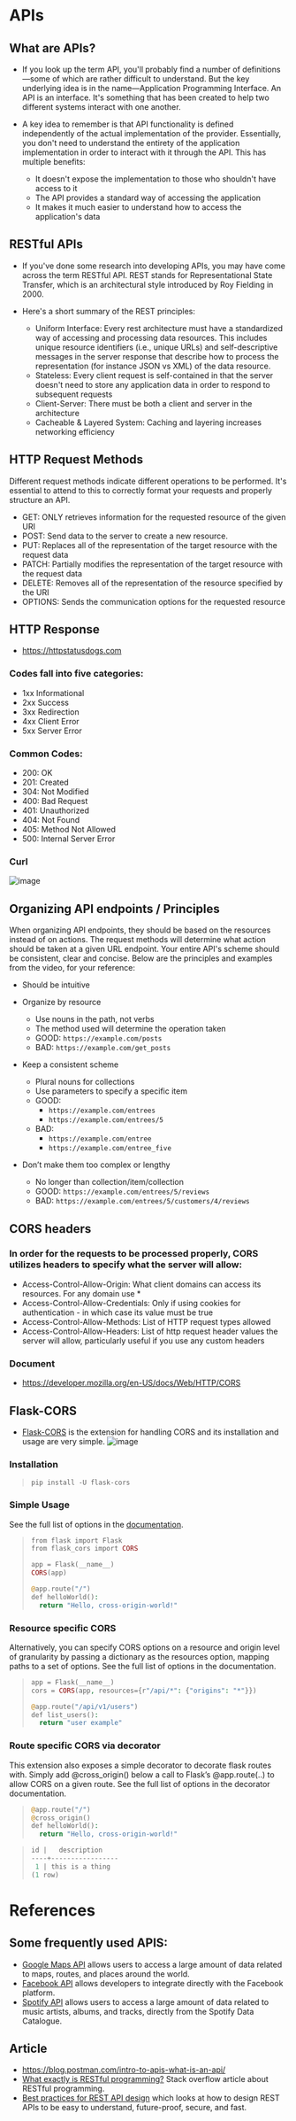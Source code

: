 # APIs

## What are APIs?
- If you look up the term API, you'll probably find a number of definitions—some of which are rather difficult to understand. But the key underlying idea is in the name—Application Programming Interface. An API is an interface. It's something that has been created to help two different systems interact with one another.
- A key idea to remember is that API functionality is defined independently of the actual implementation of the provider. Essentially, you don't need to understand the entirety of the application implementation in order to interact with it through the API. This has multiple benefits:

    + It doesn't expose the implementation to those who shouldn't have access to it
    + The API provides a standard way of accessing the application
    + It makes it much easier to understand how to access the application's data
## RESTful APIs
- If you've done some research into developing APIs, you may have come across the term RESTful API. REST stands for Representational State Transfer, which is an architectural style introduced by Roy Fielding in 2000.

- Here's a short summary of the REST principles:
    + Uniform Interface: Every rest architecture must have a standardized way of accessing and processing data resources. This includes unique resource identifiers (i.e., unique URLs) and self-descriptive messages in the server response that describe how to process the representation (for instance JSON vs XML) of the data resource.
    + Stateless: Every client request is self-contained in that the server doesn't need to store any application data in order to respond to subsequent requests
    + Client-Server: There must be both a client and server in the architecture
    + Cacheable & Layered System: Caching and layering increases networking efficiency

## HTTP Request Methods
Different request methods indicate different operations to be performed. It's essential to attend to this to correctly format your requests and properly structure an API.

- GET: ONLY retrieves information for the requested resource of the given URI
- POST: Send data to the server to create a new resource.
- PUT: Replaces all of the representation of the target resource with the request data
- PATCH: Partially modifies the representation of the target resource with the request data
- DELETE: Removes all of the representation of the resource specified by the URI
- OPTIONS: Sends the communication options for the requested resource

## HTTP Response
- https://httpstatusdogs.com

### Codes fall into five categories:
- 1xx Informational
- 2xx Success
- 3xx Redirection
- 4xx Client Error
- 5xx Server Error

### Common Codes:
- 200: OK
- 201: Created
- 304: Not Modified
- 400: Bad Request
- 401: Unauthorized
- 404: Not Found
- 405: Method Not Allowed
- 500: Internal Server Error

### Curl
![image](images/curl.png)

## Organizing API endpoints / Principles

When organizing API endpoints, they should be based on the resources instead of on actions. The request methods will determine what action should be taken at a given URL endpoint. Your entire API's scheme should be consistent, clear and concise. Below are the principles and examples from the video, for your reference:

- Should be intuitive
- Organize by resource
    + Use nouns in the path, not verbs
    + The method used will determine the operation taken
    + GOOD: `https://example.com/posts`
    + BAD: `https://example.com/get_posts`
- Keep a consistent scheme
    + Plural nouns for collections
    + Use parameters to specify a specific item
    + GOOD:
        + `https://example.com/entrees`
        + `https://example.com/entrees/5`
    + BAD:
        + `https://example.com/entree`
        + `https://example.com/entree_five`

- Don’t make them too complex or lengthy
    + No longer than collection/item/collection
    + GOOD: `https://example.com/entrees/5/reviews`
    + BAD: `https://example.com/entrees/5/customers/4/reviews`

## CORS headers

### In order for the requests to be processed properly, CORS utilizes headers to specify what the server will allow:

- Access-Control-Allow-Origin: What client domains can access its resources. For any domain use *
- Access-Control-Allow-Credentials: Only if using cookies for authentication - in which case its value must be true
- Access-Control-Allow-Methods: List of HTTP request types allowed
- Access-Control-Allow-Headers: List of http request header values the server will allow, particularly useful if you use any custom headers

### Document
- https://developer.mozilla.org/en-US/docs/Web/HTTP/CORS

## Flask-CORS
- [Flask-CORS](https://flask-cors.readthedocs.io/en/latest/) is the extension for handling CORS and its installation and usage are very simple. 
![image](images/flask-CORS.png)

### Installation
>```Terminal
> pip install -U flask-cors
>```

### Simple Usage
See the full list of options in the [documentation](https://flask-cors.corydolphin.com/en/latest/api.html#extension).

>```php
> from flask import Flask
> from flask_cors import CORS
> 
> app = Flask(__name__)
> CORS(app)
> 
> @app.route("/")
> def helloWorld():
>   return "Hello, cross-origin-world!"
>```

### Resource specific CORS
Alternatively, you can specify CORS options on a resource and origin level of granularity by passing a dictionary as the resources option, mapping paths to a set of options. See the full list of options in the documentation.

>```php
> app = Flask(__name__)
> cors = CORS(app, resources={r"/api/*": {"origins": "*"}})
> 
> @app.route("/api/v1/users")
> def list_users():
>   return "user example"
>```

### Route specific CORS via decorator
This extension also exposes a simple decorator to decorate flask routes with. Simply add @cross_origin() below a call to Flask’s @app.route(..) to allow CORS on a given route. See the full list of options in the decorator documentation.

>```php
> @app.route("/")
> @cross_origin()
> def helloWorld():
>   return "Hello, cross-origin-world!"
>```


>```php
> id |   description   
>----+-----------------
>  1 | this is a thing
> (1 row)
>```


# References
## Some frequently used APIS:
- [Google Maps API](https://developers.google.com/maps/documentation/) allows users to access a large amount of data related to maps, routes, and places around the world.
- [Facebook API](https://developers.facebook.com/docs) allows developers to integrate directly with the Facebook platform.
- [Spotify API](https://developer.spotify.com/documentation/web-api) allows users to access a large amount of data related to music artists, albums, and tracks, directly from the Spotify Data Catalogue.

## Article
- https://blog.postman.com/intro-to-apis-what-is-an-api/
- [What exactly is RESTful programming?](https://stackoverflow.com/questions/671118/what-is-restful-programming) Stack overflow article about RESTful programming.
- [Best practices for REST API design](https://stackoverflow.blog/2020/03/02/best-practices-for-rest-api-design/) which looks at how to design REST APIs to be easy to understand, future-proof, secure, and fast.